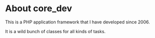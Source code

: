 # About core_dev

This is a PHP application framework that I have developed
since 2006.

It is a wild bunch of classes for all kinds of tasks.
